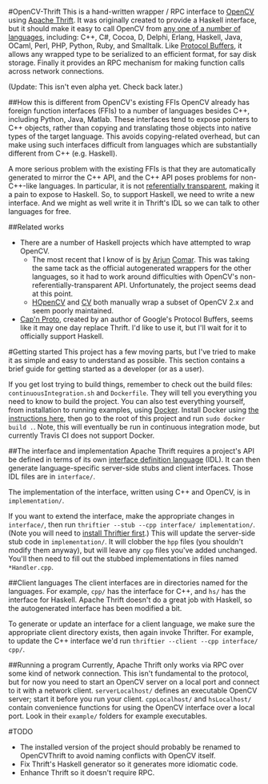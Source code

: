 #OpenCV-Thrift
This is a hand-written wrapper / RPC interface to [OpenCV](https://github.com/Itseez/opencv) using [Apache Thrift](https://github.com/apache/thrift).
It was originally created to provide a Haskell interface, but it should make it easy to call OpenCV from [any one of a number of languages](http://thrift.apache.org/docs/features/), including: C++, C#, Cocoa, D, Delphi, Erlang, Haskell, Java, OCaml, Perl, PHP, Python, Ruby, and Smalltalk.
Like [Protocol Buffers](https://developers.google.com/protocol-buffers/), it allows any wrapped type to be serialized to an efficient format, for say disk storage.
Finally it provides an RPC mechanism for making function calls across network connections.

(Update: This isn't even alpha yet. Check back later.)

<!--[![Build Status](https://travis-ci.org/emchristiansen/opencv-thrift.png)](https://travis-ci.org/emchristiansen/opencv-thrift)-->

##How this is different from OpenCV's existing FFIs
OpenCV already has foreign function interfaces (FFIs) to a number of languages besides C++, including Python, Java, Matlab.
These interfaces tend to expose pointers to C++ objects, rather than copying and translating those objects into native types of the target language.
This avoids copying-related overhead, but can make using such interfaces difficult from languages which are substantially different from C++ (e.g. Haskell).

A more serious problem with the existing FFIs is that they are automatically generated to mirror the C++ API, and the C++ API poses problems for non-C++-like languages.
In particular, it is not [referentially transparent](http://en.wikipedia.org/wiki/Referential_transparency_\(computer_science\)), making it a pain to expose to Haskell.
So, to support Haskell, we need to write a new interface.
And we might as well write it in Thrift's IDL so we can talk to other languages for free.

##Related works

  * There are a number of Haskell projects which have attempted to wrap OpenCV.
    * The most recent that I know of is [by](https://github.com/arjuncomar/revelation) [Arjun](https://github.com/arjuncomar/opencv-raw) [Comar](https://github.com/arjuncomar/opencv).
This was taking the same tack as the official autogenerated wrappers for the other languages, so it had to work around difficulties with OpenCV's non-referentially-transparent API.
Unfortunately, the project seems dead at this point.
    * [HOpenCV](http://hackage.haskell.org/package/HOpenCV) and [CV](http://hackage.haskell.org/package/CV) both manually wrap a subset of OpenCV 2.x and seem poorly maintained.
  * [Cap'n Proto](http://kentonv.github.io/capnproto/capnp-tool.html), created by an author of Google's Protocol Buffers, seems like it may one day replace Thrift.
I'd like to use it, but I'll wait for it to officially support Haskell.

#Getting started
This project has a few moving parts, but I've tried to make it as simple and easy to understand as possible.
This section contains a brief guide for getting started as a developer (or as a user).

If you get lost trying to build things, remember to check out the build files: `continuousIntegration.sh` and `Dockerfile`.
They will tell you everything you need to know to build the project.
You can also test everything yourself, from installation to running examples, using [Docker](https://www.docker.io/).
Install Docker using [the instructions here](https://www.docker.io/gettingstarted/), then go to the root of this project and run `sudo docker build .`.
Note, this will eventually be run in continuous integration mode, but currently Travis CI does not support Docker.

##The interface and implementation
Apache Thrift requires a project's API be defined in terms of its own [interface definition language](http://thrift.apache.org/docs/idl/) (IDL).
It can then generate language-specific server-side stubs and client interfaces.
Those IDL files are in `interface/`.

The implementation of the interface, written using C++ and OpenCV, is in `implementation/`.

If you want to extend the interface, make the appropriate changes in `interface/`, then run `thriftier --stub --cpp interface/ implementation/`.
(Note you will need to [install Thriftier first](https://github.com/emchristiansen/thriftier).)
This will update the server-side stub code in `implementation/`.
It will clobber the `hpp` files (you shouldn't modify them anyway), but will leave any `cpp` files you've added unchanged.
You'll then need to fill out the stubbed implementations in files named `*Handler.cpp`.

##Client languages
The client interfaces are in directories named for the languages.
For example, `cpp/` has the interface for C++, and `hs/` has the interface for Haskell.
Apache Thrift doesn't do a great job with Haskell, so the autogenerated interface has been modified a bit.

To generate or update an interface for a client language, we make sure the appropriate client directory exists, then again invoke Thrifter.
For example, to update the C++ interface we'd run `thriftier --client --cpp interface/ cpp/`.

##Running a program
Currently, Apache Thrift only works via RPC over some kind of network connection.
This isn't fundamental to the protocol, but for now you need to start an OpenCV server on a local port and connect to it with a network client.
`serverLocalhost/` defines an executable OpenCV server; start it before you run your client.
`cppLocalhost/` and `hsLocalhost/` contain convenience functions for using the OpenCV interface over a local port.
Look in their `example/` folders for example executables.

#TODO

  * The installed version of the project should probably be renamed to OpenCVThrift to avoid naming conflicts with OpenCV itself.
  * Fix Thrift's Haskell generator so it generates more idiomatic code.
  * Enhance Thrift so it doesn't require RPC.
